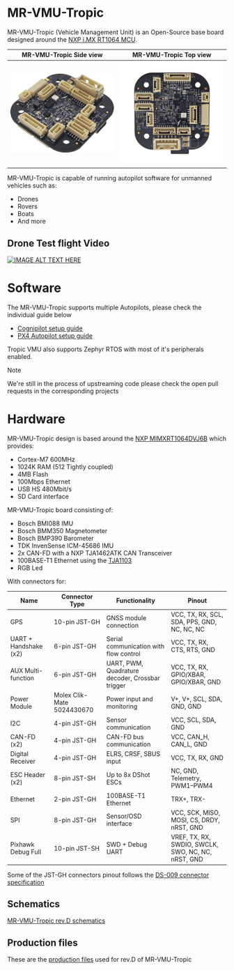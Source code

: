 # MR-VMU-Tropic

MR-VMU-Tropic (Vehicle Management Unit) is an Open-Source base board designed around the [NXP i.MX RT1064 MCU](https://www.nxp.com/products/i.MX-RT1064).

MR-VMU-Tropic Side view     |  MR-VMU-Tropic Top view
:-------------------------:|:-------------------------:
![](images/mr_vmu_tropic.png)  |  ![](images/mr_vmu_tropic_top_view.png)

MR-VMU-Tropic is capable of running autopilot software for unmanned vehicles such as:
 - Drones
 - Rovers
 - Boats
 - And more

## Drone Test flight Video

[![IMAGE ALT TEXT HERE](https://img.youtube.com/vi/fEz2vMWSv8o/0.jpg)](https://www.youtube.com/watch?v=fEz2vMWSv8o)


# Software

The MR-VMU-Tropic supports multiple Autopilots, please check the individual guide below

 - [Cognipilot setup guide](./Cognipilot.md)
 - [PX4 Autopilot setup guide](./PX4_Autopilot.md)

Tropic VMU also supports Zephyr RTOS with most of it's peripherals enabled.

> [!NOTE]  
> We're still in the process of upstreaming code please check the open pull requests in the corresponding projects


# Hardware

MR-VMU-Tropic design is based around the [NXP MIMXRT1064DVJ6B](https://www.nxp.com/products/i.MX-RT1064) which provides:

- Cortex-M7 600MHz
- 1024K RAM (512 Tightly coupled)
- 4MB Flash
- 100Mbps Ethernet
- USB HS 480Mbit/s
- SD Card interface

MR-VMU-Tropic board consisting of:

- Bosch BMI088 IMU
- Bosch BMM350 Magnetometer 
- Bosch BMP390 Barometer
- TDK InvenSense ICM-45686 IMU
- 2x CAN-FD with a NXP TJA1462ATK CAN Transceiver
- 100BASE-T1 Ethernet using the [TJA1103](https://www.nxp.com/products/TJA1103)
- RGB Led

With connectors for:

| Name                        | Connector Type         | Functionality                                                               | Pinout                                                                 |
|-----------------------------|------------------------|-----------------------------------------------------------------------------|------------------------------------------------------------------------|
| GPS                        | 10-pin JST-GH          | GNSS module connection                                                       | VCC, TX, RX, SCL, SDA, PPS, GND, NC, NC, NC                            |
| UART + Handshake (x2)      | 6-pin JST-GH           | Serial communication with flow control                                       | VCC, TX, RX, CTS, RTS, GND                                            |
| AUX Multi-function         | 6-pin JST-GH           | UART, PWM, Quadrature decoder, Crossbar trigger                              | VCC, TX, RX, GPIO/XBAR, GPIO/XBAR, GND                                |
| Power Module               | Molex Clik-Mate 5024430670 | Power input and monitoring                                               | V+, V+, SCL, SDA, GND, GND                                            |
| I2C                        | 4-pin JST-GH           | Sensor communication                                                         | VCC, SCL, SDA, GND                                                    |
| CAN-FD (x2)                | 4-pin JST-GH           | CAN-FD bus communication                                                     | VCC, CAN_H, CAN_L, GND                                                |
| Digital Receiver           | 4-pin JST-GH           | ELRS, CRSF, SBUS input                                                       | VCC, TX, RX, GND                                                      |
| ESC Header (x2)            | 8-pin JST-SH           | Up to 8x DShot ESCs                                                          | NC, GND, Telemetry, PWM1–PWM4                                         |
| Ethernet                   | 2-pin JST-GH           | 100BASE-T1 Ethernet                                                          | TRX+, TRX-                                                            |
| SPI                        | 8-pin JST-GH           | Sensor/OSD interface                                                         | VCC, SCK, MISO, MOSI, CS, DRDY, nRST, GND                             |
| Pixhawk Debug Full         | 10-pin JST-SH         | SWD + Debug UART                                                             | VREF, TX, RX, SWDIO, SWCLK, SWO, NC, NC, nRST, GND                    |

Some of the JST-GH connectors pinout follows the [DS-009 connector specification](https://github.com/pixhawk/Pixhawk-Standards/blob/master/DS-009%20Pixhawk%20Connector%20Standard.pdf)

## Schematics
[MR-VMU-Tropic rev.D schematics](./spf-94468_d.pdf)

## Production files

These are the [production files](./DESIGN_AND_FABRICATION_FILES_REV_D.zip) used for rev.D of MR-VMU-Tropic
